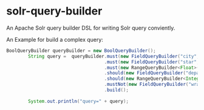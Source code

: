 solr-query-builder
==================

An Apache Solr query builder DSL for writing Solr query conviently.

An Example for build a complex query:
```java
BoolQueryBuilder queryBuilder = new BoolQueryBuilder();
		String query =  queryBuilder.must(new FieldQueryBuilder("city", "北京").boost(10))
							   		.must(new FieldQueryBuilder("star", 5))
							   		.must(new RangeQueryBuilder<Float>().field("price").from(10.2f).to(20.4f))
							   		.should(new FieldQueryBuilder("departure", "天津"))
							   		.should(new RangeQueryBuilder<Integer>().field("distance").from(0).to(3000))
							   		.mustNot(new FieldQueryBuilder("wrapper", "ctrip"))
							   		.build();
						
		System.out.println("query=" + query);
```
